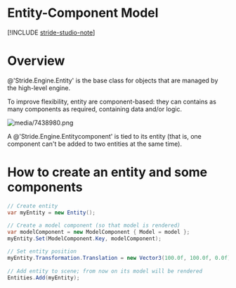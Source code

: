 # Entity-Component Model

[!INCLUDE [stride-studio-note](../../../includes/under-construction-note.md)]

# Overview

@'Stride.Engine.Entity' is the base class for objects that are managed by the high-level engine.

To improve flexibility, entity are component-based: they can contains as many components as required, containing data and/or logic.




![media/7438980.png](media/7438980.png) 




A @'Stride.Engine.Entitycomponent' is tied to its entity (that is, one component can't be added to two entities at the same time).

# How to create an entity and some components

```cs
// Create entity
var myEntity = new Entity();
 
// Create a model component (so that model is rendered)
var modelComponent = new ModelComponent { Model = model };
myEntity.Set(ModelComponent.Key, modelComponent);

// Set entity position
myEntity.Transformation.Translation = new Vector3(100.0f, 100.0f, 0.0f);
 
// Add entity to scene; from now on its model will be rendered
Entities.Add(myEntity);
```


